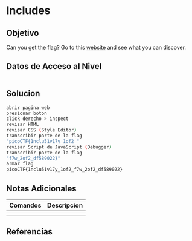 # Includes
## Objetivo
Can you get the flag? Go to this [website](http://saturn.picoctf.net:50761/) and see what you can discover.
## Datos de Acceso al Nivel
```
```
## Solucion
```Bash
abrir pagina web
presionar boton
click derecho > inspect
revisar HTML
revisar CSS (Style Editor)
transcribir parte de la flag
"picoCTF{1nclu51v17y_1of2_" 
revisar Script de JavaScript (Debugger)
transcribir parte de la flag 
"f7w_2of2_df589022}"
armar flag
picoCTF{1nclu51v17y_1of2_f7w_2of2_df589022}
```
## Notas Adicionales
|**Comandos**|**Descripcion**|
|--------|-------------|
|||
|||
## Referencias

